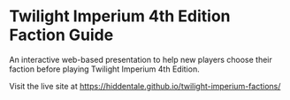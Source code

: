 # Twilight Imperium 4th Edition Faction Guide

An interactive web-based presentation to help new players choose their faction before playing Twilight Imperium 4th Edition.

Visit the live site at https://hiddentale.github.io/twilight-imperium-factions/
